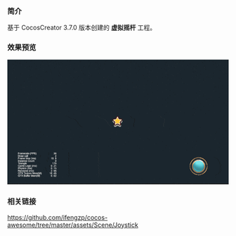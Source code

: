 ### 简介
基于 CocosCreator 3.7.0 版本创建的 **虚拟摇杆** 工程。

### 效果预览
![image](../../../gif/202201/2022012014.gif)

### 相关链接
https://github.com/ifengzp/cocos-awesome/tree/master/assets/Scene/Joystick
